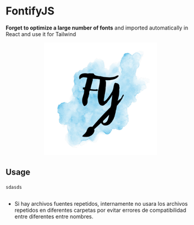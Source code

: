 # FontifyJS
**Forget to optimize a large number of fonts** and imported automatically in React and use it for Tailwind


<p align="center">
  <img src="./.github/media/img/FY.png" alt="Descripción de la imagen" width="300"/>
</p>

## Usage
`sdasds`
```typescript

```

- Si hay archivos fuentes repetidos, internamente no usara los archivos repetidos en diferentes carpetas por evitar errores de compatibilidad entre diferentes entre nombres.